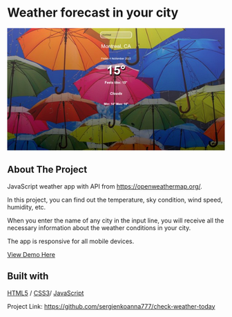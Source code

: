 # Weather forecast in your city

<img src="./check-weather-today2.jpg" alt="Image" width="auto">

<!-- ABOUT THE PROJECT -->
## About The Project

JavaScript weather app with API from https://openweathermap.org/.

In this project, you can find out the temperature, sky condition, wind speed, humidity, etc. 

When you enter the name of any city in the input line, you will receive all the necessary information about the weather conditions in your city.

The app is responsive for all mobile devices.

  <p>
    <a href="https://check-weather-today.glitch.me/">View Demo Here</a>
  </p>



## Built with 

[HTML5](https://www.w3schools.com/html/) / [CSS3](https://www.w3schools.com/css/)/ [JavaScript](https://www.w3schools.com/js/)


Project Link: https://github.com/sergienkoanna777/check-weather-today
